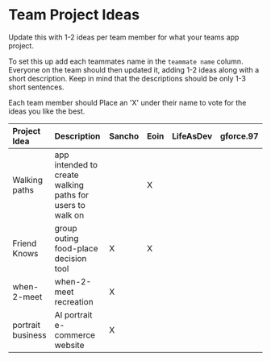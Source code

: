 # Team Project Ideas

Update this with 1-2 ideas per team member for what your teams app project.

To set this up add each teammates name in the `teammate name` column. Everyone
on the team should then updated it, adding 1-2 ideas along with a short 
description. Keep in mind that the descriptions should be only 1-3 short
sentences. 

Each team member should Place an 'X' under their name to vote for the ideas 
you like the best.

| Project Idea | Description | Sancho | Eoin | LifeAsDev | gforce.97 |
| :--- | :--- | :--- | :--- | :--- | :--- |
| Walking paths | app intended to create walking paths for users to walk on | |X| | |
| Friend Knows | group outing food-place decision tool |X|X| | |
| when-2-meet | when-2-meet recreation |X| | | |
| portrait business | AI portrait e-commerce website |X| | | |
